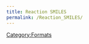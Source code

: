 ```yaml
---
title: Reaction SMILES
permalink: /Reaction_SMILES/
---
```


[Category:Formats](/Category:Formats "wikilink")